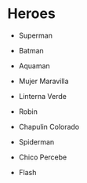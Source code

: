 # Heroes

* Superman
* Batman

* Aquaman
* Mujer Maravilla
* Linterna Verde
* Robin
* Chapulin Colorado
* Spiderman
* Chico Percebe
* Flash
